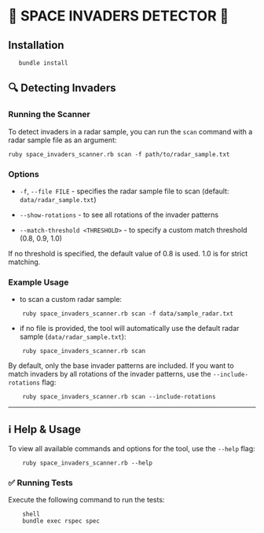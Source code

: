 # 👾 SPACE INVADERS DETECTOR 👾

## Installation

```shell
   bundle install
```

## 🔍 Detecting Invaders

### Running the Scanner

To detect invaders in a radar sample, you can run the `scan` command with a radar sample file as an argument:

```shell
ruby space_invaders_scanner.rb scan -f path/to/radar_sample.txt
```

### Options

- `-f`, `--file FILE` - specifies the radar sample file to scan (default: `data/radar_sample.txt`)

- `--show-rotations` - to see all rotations of the invader patterns

- `--match-threshold <THRESHOLD>` - to specify a custom match threshold (0.8, 0.9, 1.0)

If no threshold is specified, the default value of 0.8 is used.
1.0 is for strict matching.

### Example Usage

- to scan a custom radar sample:

```shell
    ruby space_invaders_scanner.rb scan -f data/sample_radar.txt
```

- if no file is provided, the tool will automatically use the default radar sample (`data/radar_sample.txt`):

```shell
    ruby space_invaders_scanner.rb scan
```

By default, only the base invader patterns are included. If you want to match invaders by all rotations of the invader patterns, use the `--include-rotations` flag:

```shell
    ruby space_invaders_scanner.rb scan --include-rotations
```

---

## ℹ️ Help & Usage

To view all available commands and options for the tool, use the `--help` flag:

```shell
    ruby space_invaders_scanner.rb --help
```

### ✅ Running Tests

Execute the following command to run the tests:

```
    shell
    bundle exec rspec spec
```
